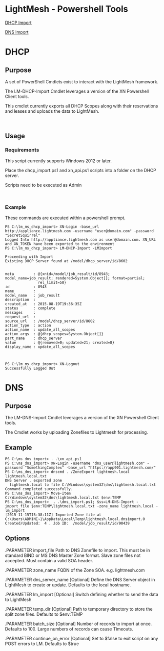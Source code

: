 LightMesh - Powershell Tools
========================================
[DHCP Import](#dhcp)

[DNS Import](#dns)

DHCP
========================================

Purpose
-------

A set of PowerShell Cmdlets exist to interact with the LightMesh framework.

The LM-DHCP-Import Cmdlet leverages a version of the XN Powershell Client tools.

This cmdlet currently exports all DHCP Scopes along with their reservations and leases and uploads the data to LightMesh.

 

Usage
-----

### Requirements

This script currently supports Windows 2012 or later.

Place the dhcp_import.ps1 and xn_api.ps1 scripts into a folder on the  DHCP server.

Scripts need to be executed as Admin

 

### Example

These commands are executed within a powershell prompt.

~~~~~~~~~~~~~~~~~~~~~~~~~~~~~~~~~~~~~~~~~~~~~~~~~~~~~~~~~~~~~~~~~~~~~~~~~~~~~~~~
PS C:\lm_ms_dhcp_import> XN-Login -base_url http://appliance.lightmesh.com -username "user@domain.com" -password "SecretSquirrel"
Logged Into http://appliance.lightmesh.com as user@domain.com. XN_URL and XN_TOKEN have been exported to the environment
PS C:\lm_ms_dhcp_import> LM-DHCP-Import -LMImport

Proceeding with Import
Existing DHCP Server found at /model/dhcp_server/id/8602


meta         : @{xnid=/model/job_result/id/8943; model_name=job_result; rendered=System.Object[]; format=partial;
               rel_limit=50}
id           : 8943
name         :
model_name   : job_result
description  :
created_at   : 2015-08-19T19:36:35Z
status       : complete
messages     :
request_url  :
source_url   : /model/dhcp_server/id/8602
action_type  : action
action_name  : update_all_scopes
action_args  : @{dhcp_scopes=System.Object[]}
part_name    : dhcp_server
value        : @{removed=0; updated=21; created=0}
display_name : update_all_scopes



PS C:\lm_ms_dhcp_import> XN-Logout
Successfully Logged Out
~~~~~~~~~~~~~~~~~~~~~~~~~~~~~~~~~~~~~~~~~~~~~~~~~~~~~~~~~~~~~~~~~~~~~~~~~~~~~~~~

DNS
========================================
Purpose
-------

The LM-DNS-Import Cmdlet leverages a version of the XN Powershell Client tools.

The Cmdlet works by uploading Zonefiles to Lightmesh for processing.


Example
--------
```
PS C:\ms_dns_import> . .\xn_api.ps1
PS C:\ms_dns_import> XN-Login -username "dns_user@lightmesh.com" -password "SomethingComplex" -base_url "https://app001.lightmesh.com/"
PS C:\ms_dns_import> dnscmd . /ZoneExport lightmesh.local lightmesh.local.txt
DNS Server . exported zone
  lightmesh.local to file C:\Windows\system32\dns\lightmesh.local.txt
Command completed successfully.
PS C:\ms_dns_import> Move-Item C:\Windows\system32\dns\lightmesh.local.txt $env:TEMP
PS C:\ms_dns_import>  . .\dns_import.ps1; $ss=LM-DNS-Import -import_file $env:TEMP\lightmesh.local.txt -zone_name lightmesh.local -lm_import
[2015-11-15T15:38:11Z] Imported Zone file at C:\Users\ADMINI~1\AppData\Local\Temp\lightmesh.local.dnsimport.0 Created/Updated:  4 . Job ID:  /model/job_result/id/90439
```

Options
---------

.PARAMETER import_file
Path to DNS Zonefile to import. This must be in standard BIND or MS DNS Master Zone format. Slave zone files not accepted.
Must contain a valid SOA header.

.PARAMETER zone_name
FQDN of the Zone SOA. e.g. lightmesh.com

.PARAMETER dns_server_name
[Optional] Define the DNS Server object in LightMesh to create or update. Defaults to the local hostname.
    
.PARAMETER lm_import
[Optional] Switch defining whether to send the data to LightMesh

.PARAMETER temp_dir
[Optional] Path to temporary directory to store the split zone files. Defaults to $env:TEMP

.PARAMETER batch_size
[Optional] Number of records to import at once. Defaults to 100. Large numbers of records can cause Timeouts.

.PARAMETER continue_on_error
[Optional] Set to $false to exit script on any POST errors to LM. Defaults to $true
